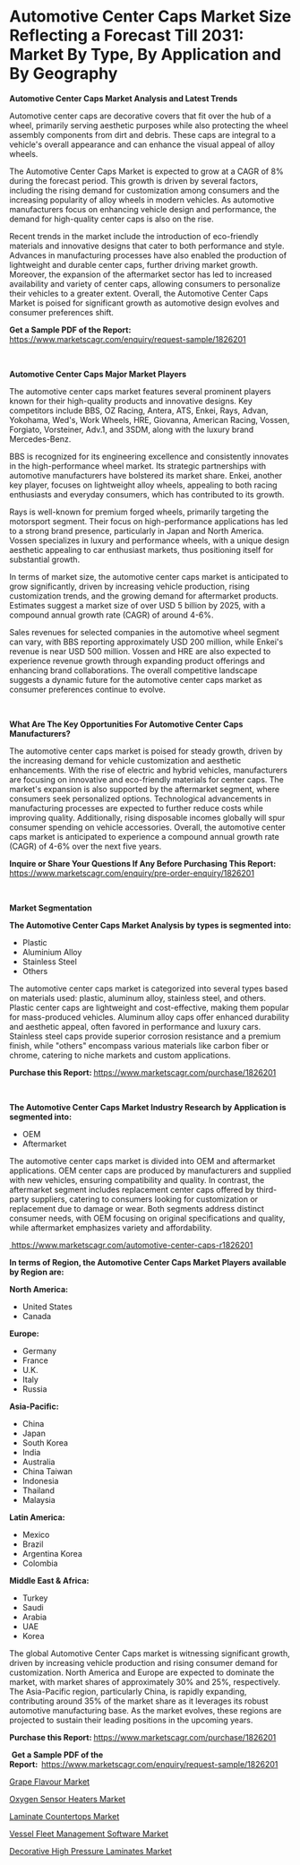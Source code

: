 <p><h1>Automotive Center Caps Market Size Reflecting a Forecast Till 2031: Market By Type, By Application and By Geography</h1></p><p><strong>Automotive Center Caps Market Analysis and Latest Trends</strong></p>
<p><p>Automotive center caps are decorative covers that fit over the hub of a wheel, primarily serving aesthetic purposes while also protecting the wheel assembly components from dirt and debris. These caps are integral to a vehicle's overall appearance and can enhance the visual appeal of alloy wheels.</p><p>The Automotive Center Caps Market is expected to grow at a CAGR of 8% during the forecast period. This growth is driven by several factors, including the rising demand for customization among consumers and the increasing popularity of alloy wheels in modern vehicles. As automotive manufacturers focus on enhancing vehicle design and performance, the demand for high-quality center caps is also on the rise.</p><p>Recent trends in the market include the introduction of eco-friendly materials and innovative designs that cater to both performance and style. Advances in manufacturing processes have also enabled the production of lightweight and durable center caps, further driving market growth. Moreover, the expansion of the aftermarket sector has led to increased availability and variety of center caps, allowing consumers to personalize their vehicles to a greater extent. Overall, the Automotive Center Caps Market is poised for significant growth as automotive design evolves and consumer preferences shift.</p></p>
<p><strong>Get a Sample PDF of the Report:&nbsp;</strong> <a href="https://www.marketscagr.com/enquiry/request-sample/1826201?utm_campaign=1126&utm_medium=2&utm_source=Github&utm_content=ia&utm_term=04112024&utm_id=automotive-center-caps">https://www.marketscagr.com/enquiry/request-sample/1826201</a></p>
<p>&nbsp;</p>
<p><strong>Automotive Center Caps Major Market Players</strong></p>
<p><p>The automotive center caps market features several prominent players known for their high-quality products and innovative designs. Key competitors include BBS, OZ Racing, Antera, ATS, Enkei, Rays, Advan, Yokohama, Wed's, Work Wheels, HRE, Giovanna, American Racing, Vossen, Forgiato, Vorsteiner, Adv.1, and 3SDM, along with the luxury brand Mercedes-Benz.</p><p>BBS is recognized for its engineering excellence and consistently innovates in the high-performance wheel market. Its strategic partnerships with automotive manufacturers have bolstered its market share. Enkei, another key player, focuses on lightweight alloy wheels, appealing to both racing enthusiasts and everyday consumers, which has contributed to its growth.</p><p>Rays is well-known for premium forged wheels, primarily targeting the motorsport segment. Their focus on high-performance applications has led to a strong brand presence, particularly in Japan and North America. Vossen specializes in luxury and performance wheels, with a unique design aesthetic appealing to car enthusiast markets, thus positioning itself for substantial growth.</p><p>In terms of market size, the automotive center caps market is anticipated to grow significantly, driven by increasing vehicle production, rising customization trends, and the growing demand for aftermarket products. Estimates suggest a market size of over USD 5 billion by 2025, with a compound annual growth rate (CAGR) of around 4-6%.</p><p>Sales revenues for selected companies in the automotive wheel segment can vary, with BBS reporting approximately USD 200 million, while Enkei's revenue is near USD 500 million. Vossen and HRE are also expected to experience revenue growth through expanding product offerings and enhancing brand collaborations. The overall competitive landscape suggests a dynamic future for the automotive center caps market as consumer preferences continue to evolve.</p></p>
<p>&nbsp;</p>
<p><strong>What Are The Key Opportunities For Automotive Center Caps Manufacturers?</strong></p>
<p><p>The automotive center caps market is poised for steady growth, driven by the increasing demand for vehicle customization and aesthetic enhancements. With the rise of electric and hybrid vehicles, manufacturers are focusing on innovative and eco-friendly materials for center caps. The market's expansion is also supported by the aftermarket segment, where consumers seek personalized options. Technological advancements in manufacturing processes are expected to further reduce costs while improving quality. Additionally, rising disposable incomes globally will spur consumer spending on vehicle accessories. Overall, the automotive center caps market is anticipated to experience a compound annual growth rate (CAGR) of 4-6% over the next five years.</p></p>
<p><strong>Inquire or Share Your Questions If Any Before Purchasing This Report:</strong> <a href="https://www.marketscagr.com/enquiry/pre-order-enquiry/1826201?utm_campaign=1126&utm_medium=2&utm_source=Github&utm_content=ia&utm_term=04112024&utm_id=automotive-center-caps">https://www.marketscagr.com/enquiry/pre-order-enquiry/1826201</a></p>
<p>&nbsp;</p>
<p><strong>Market Segmentation</strong></p>
<p><strong>The Automotive Center Caps Market Analysis by types is segmented into:</strong></p>
<p><ul><li>Plastic</li><li>Aluminium Alloy</li><li>Stainless Steel</li><li>Others</li></ul></p>
<p><p>The automotive center caps market is categorized into several types based on materials used: plastic, aluminum alloy, stainless steel, and others. Plastic center caps are lightweight and cost-effective, making them popular for mass-produced vehicles. Aluminum alloy caps offer enhanced durability and aesthetic appeal, often favored in performance and luxury cars. Stainless steel caps provide superior corrosion resistance and a premium finish, while "others" encompass various materials like carbon fiber or chrome, catering to niche markets and custom applications.</p></p>
<p><strong>Purchase this Report:&nbsp;</strong><a href="https://www.marketscagr.com/purchase/1826201?utm_campaign=1126&utm_medium=2&utm_source=Github&utm_content=ia&utm_term=04112024&utm_id=automotive-center-caps">https://www.marketscagr.com/purchase/1826201</a></p>
<p>&nbsp;</p>
<p><strong>The Automotive Center Caps Market Industry Research by Application is segmented into:</strong></p>
<p><ul><li>OEM</li><li>Aftermarket</li></ul></p>
<p><p>The automotive center caps market is divided into OEM and aftermarket applications. OEM center caps are produced by manufacturers and supplied with new vehicles, ensuring compatibility and quality. In contrast, the aftermarket segment includes replacement center caps offered by third-party suppliers, catering to consumers looking for customization or replacement due to damage or wear. Both segments address distinct consumer needs, with OEM focusing on original specifications and quality, while aftermarket emphasizes variety and affordability.</p></p>
<p><a href="https://www.marketscagr.com/automotive-center-caps-r1826201?utm_campaign=1126&utm_medium=2&utm_source=Github&utm_content=ia&utm_term=04112024&utm_id=automotive-center-caps">&nbsp;https://www.marketscagr.com/automotive-center-caps-r1826201</a></p>
<p><strong>In terms of Region, the Automotive Center Caps Market Players available by Region are:</strong></p>
<p>
    <p> <strong> North America: </strong>
        <ul>
            <li>United States</li>
            <li>Canada</li>
        </ul>
        </p> 
    <p> <strong> Europe: </strong>
        <ul>
            <li>Germany</li>
            <li>France</li>
            <li>U.K.</li>
            <li>Italy</li>
            <li>Russia</li>
        </ul>
        </p> 
    <p> <strong> Asia-Pacific: </strong>
        <ul>
            <li>China</li>
            <li>Japan</li>
            <li>South Korea</li>
            <li>India</li>
            <li>Australia</li>
            <li>China Taiwan</li>
            <li>Indonesia</li>
            <li>Thailand</li>
            <li>Malaysia</li>
        </ul>
        </p> 
    <p> <strong> Latin America: </strong>
        <ul>
            <li>Mexico</li>
            <li>Brazil</li>
            <li>Argentina Korea</li>
            <li>Colombia</li>
        </ul>
        </p> 
    <p> <strong> Middle East & Africa: </strong>
        <ul>
            <li>Turkey</li>
            <li>Saudi</li>
            <li>Arabia</li>
            <li>UAE</li>
            <li>Korea</li>
        </ul>
    </p>
    </p>
<p><p>The global Automotive Center Caps market is witnessing significant growth, driven by increasing vehicle production and rising consumer demand for customization. North America and Europe are expected to dominate the market, with market shares of approximately 30% and 25%, respectively. The Asia-Pacific region, particularly China, is rapidly expanding, contributing around 35% of the market share as it leverages its robust automotive manufacturing base. As the market evolves, these regions are projected to sustain their leading positions in the upcoming years.</p></p>
<p><strong>Purchase this Report: </strong><a href="https://www.marketscagr.com/purchase/1826201?utm_campaign=1126&utm_medium=2&utm_source=Github&utm_content=ia&utm_term=04112024&utm_id=automotive-center-caps">https://www.marketscagr.com/purchase/1826201</a></p>
<p>&nbsp;<strong>Get a Sample PDF of the Report:&nbsp;&nbsp;</strong><a href="https://www.marketscagr.com/enquiry/request-sample/1826201?utm_campaign=1126&utm_medium=2&utm_source=Github&utm_content=ia&utm_term=04112024&utm_id=automotive-center-caps">https://www.marketscagr.com/enquiry/request-sample/1826201</a></p>
<p><strong></strong></p>
<p><p><a href="https://www.linkedin.com/pulse/surfing-grape-flavour-wave-riding-market-currents-2031-visigraphs-0nnue?utm_campaign=1126&utm_medium=2&utm_source=Github&utm_content=ia&utm_term=04112024&utm_id=automotive-center-caps">Grape Flavour Market</a></p><p><a href="https://github.com/gdfhhhj/Market-Research-Report-List-6/blob/main/oxygen-sensor-heaters-market.md?utm_campaign=1126&utm_medium=2&utm_source=Github&utm_content=ia&utm_term=04112024&utm_id=automotive-center-caps">Oxygen Sensor Heaters Market</a></p><p><a href="https://www.linkedin.com/pulse/global-laminate-countertops-market-product-types-applications-l65we?utm_campaign=1126&utm_medium=2&utm_source=Github&utm_content=ia&utm_term=04112024&utm_id=automotive-center-caps">Laminate Countertops Market</a></p><p><a href="https://www.linkedin.com/pulse/vessel-fleet-management-software-sector-surge-9-growth-roadmap-frgme?utm_campaign=1126&utm_medium=2&utm_source=Github&utm_content=ia&utm_term=04112024&utm_id=automotive-center-caps">Vessel Fleet Management Software Market</a></p><p><a href="https://www.linkedin.com/pulse/global-decorative-high-pressure-laminates-market-trends-forecasts-mzgde?utm_campaign=1126&utm_medium=2&utm_source=Github&utm_content=ia&utm_term=04112024&utm_id=automotive-center-caps">Decorative High Pressure Laminates Market</a></p></p>